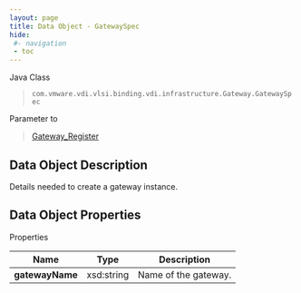```yaml
---
layout: page
title: Data Object - GatewaySpec
hide:
 #- navigation
 - toc
---
```






Java Class  
> `com.vmware.vdi.vlsi.binding.vdi.infrastructure.Gateway.GatewaySpec`

Parameter to  
> [Gateway_Register](vdi.infrastructure.Gateway.md#register)


## Data Object Description 

Details needed to create a gateway instance. 

## Data Object Properties

Properties

Name |  Type |  Description   
---|---|---  
**gatewayName**|  xsd:string|  Name of the gateway.   
  
  
  
  
  
  
